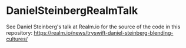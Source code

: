 # DanielSteinbergRealmTalk
See Daniel Steinberg's talk at Realm.io for the source of the code in this repository: https://realm.io/news/tryswift-daniel-steinberg-blending-cultures/

